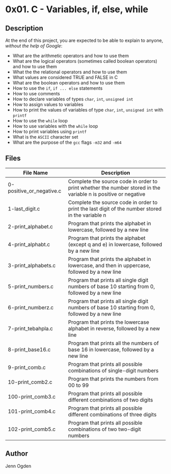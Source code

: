 # 0x01. C - Variables, if, else, while

## Description
At the end of this project, you are expected to be able to explain to anyone, *without the help of Google*:
* What are the arithmetic operators and how to use them
* What are the logical operators (sometimes called boolean operators) and how to use them
* What the the relational operators and how to use them
* What values are considered TRUE and FALSE in C
* What are the boolean operators and how to use them
* How to use the `if`, `if ... else` statements
* How to use comments
* How to declare variables of types `char`, `int`, `unsigned int`
* How to assign values to variables
* How to print the values of variables of type `char`, `int`, `unsigned int` with `printf`
* How to use the `while` loop
* How to use variables with the `while` loop
* How to print variables using `printf`
* What is the `ASCII` character set
* What are the purpose of the `gcc` flags `-m32` and `-m64`

## Files
| File Name | Description |
| --------- | ----------- |
| 0-positive_or_negative.c | Complete the source code in order to print whether the number stored in the variable n is positive or negative |
| 1-last_digit.c | Complete the source code in order to print the last digit of the number stored in the variable n |
| 2-print_alphabet.c | Program that prints the alphabet in lowercase, followed by a new line |
| 4-print_alphabt.c | Program that prints the alphabet (except q and e) in lowercase, followed by a new line |
| 3-print_alphabets.c | Program that prints the alphabet in lowercase, and then in uppercase, followed by a new line |
| 5-print_numbers.c | Program that prints all single digit numbers of base 10 starting from 0, followed by a new line |
| 6-print_numberz.c | Program that prints all single digit numbers of base 10 starting from 0, followed by a new line | 
| 7-print_tebahpla.c | Program that prints the lowercase alphabet in reverse, followed by a new line |
| 8-print_base16.c | Program that prints all the numbers of base 16 in lowercase, followed by a new line |
| 9-print_comb.c | Program that prints all possible combinations of single-digit numbers |
| 10-print_comb2.c | Program that prints the numbers from 00 to 99 |
| 100-print_comb3.c | Program that prints all possible different combinations of two digits |
| 101-print_comb4.c | Program that prints all possible different combinations of three digits |
| 102-print_comb5.c | Program that prints all possible combinations of two two-digit numbers |

## Author
Jenn Ogden
